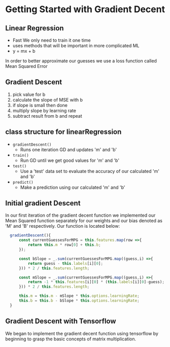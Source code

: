 # Getting Started with Gradient Decent

## Linear Regression

* Fast We only need to train it one time
* uses methods that will be important in more complicated ML
* y = mx + b

In order to better approximate our guesses we use a loss function called Mean Squared Error

## Gradient Descent

1. pick value for b
2. calculate the slope of MSE with b
3. if slope is small then done
4. multiply slope by learning rate
5. subtract result from b and repeat

## class structure for linearRegression

* `gradientDescent()`
  * Runs one iteration GD and updates 'm' and 'b'
* `train()`
  * Run GD until we get good values for 'm' and 'b'
* `test()`
  * Use a 'test' data set to evaluate the accuracy of our calculated 'm' and 'b'
* `predict()`
  * Make a prediction using our calculated 'm' and 'b'
  
## Initial gradient Descent

  In our first iteration of the gradient decent function we implemented our Mean Squared function separately for our weights and our bias denoted as 'M' and 'B' respectively. Our function is located below:

  ```javascript
    gradientDescent(){
        const currentGuessesForMPG = this.features.map(row =>{
            return this.m * row[0] + this.b;
        });

        const bSlope = _.sum(currentGuessesForMPG.map((guess,i) =>{
            return guess - this.labels[i][0];
        })) * 2 / this.features.length;

        const mSlope = _.sum(currentGuessesForMPG.map((guess,i) =>{
            return -1 * this.features[i][0] * (this.labels[i][0]-guess);
        })) * 2 / this.features.length;

        this.m = this.m - mSlope * this.options.learningRate;
        this.b = this.b - bSlope * this.options.learningRate;
    }
  ```

## Gradient Descent with Tensorflow

We began to implement the gradient decent function using tensorflow by beginning to grasp the basic concepts of matrix multiplication.
